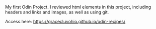 My first Odin Project.
I reviewed html elements in this project, including headers and links and images, as well as using git.

Access here: https://gracecluvohio.github.io/odin-recipes/
